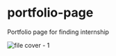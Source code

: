 # portfolio-page
Portfolio page for finding internship



![file cover - 1](https://github.com/kalkuk/portfolio-page/assets/115346296/6101a68e-a67d-4383-bc1c-2db6aed9f64b)
